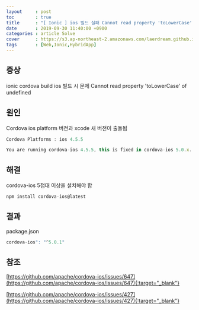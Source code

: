 ```yaml
---
layout     : post
toc        : true
title      : "[ Ionic ] ios 빌드 실패 Cannot read property 'toLowerCase' of undefined"
date       : 2019-09-30 11:40:00 +0900
categories : article Solve
cover      : https://s3.ap-northeast-2.amazonaws.com/laerdream.github.io/cover/ionicV4.jpg
tags       : [Web,Ionic,HybridApp]
---
```



## 증상
ionic cordova build ios 빌드 시 문제
Cannot read property 'toLowerCase' of undefined


## 원인
Cordova ios platform 버전과 xcode 새 버전이 출돌됨

```javascript
Cordova Platforms : ios 4.5.5

You are running cordova-ios 4.5.5, this is fixed in cordova-ios 5.0.x.
```

## 해결
cordova-ios 5점대 이상을 설치해야 함

```javascript
npm install cordova-ios@latest
```

## 결과

package.json

```javascript
cordova-ios": "^5.0.1"
```

## 참조

[https://github.com/apache/cordova-ios/issues/647](https://github.com/apache/cordova-ios/issues/647){:target="_blank"}

[https://github.com/apache/cordova-ios/issues/427](https://github.com/apache/cordova-ios/issues/427){:target="_blank"}